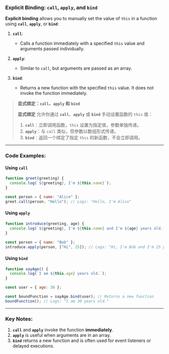 ### Explicit Binding: `call`, `apply`, and `bind`

<audio src="C:\Users\10691\Downloads\__Explicit bind.mp3"></audio>

**Explicit binding** allows you to manually set the value of `this` in a function using **`call`**, **`apply`**, or **`bind`**:

1. **`call`**:
   - Calls a function immediately with a specified `this` value and arguments passed individually.

2. **`apply`**:
   - Similar to `call`, but arguments are passed as an array.

3. **`bind`**:
   - Returns a new function with the specified `this` value. It does not invoke the function immediately.

> **显式绑定：`call`、`apply` 和 `bind`**  
>
> <audio src="C:\Users\10691\Downloads\显式绑定 允许你通过 `cal.mp3"></audio>
>
> **显式绑定** 允许你通过 **`call`**、**`apply`** 或 **`bind`** 手动设置函数的 `this` 值：  
>
> 1. **`call`**：立即调用函数，`this` 设置为指定值，参数单独传递。  
> 2. **`apply`**：与 `call` 类似，但参数以数组形式传递。  
> 3. **`bind`**：返回一个绑定了指定 `this` 的新函数，不会立即调用。

---

### Code Examples:

<audio src="C:\Users\10691\Downloads\这段代码展示了JavaScri (8).mp3"></audio>

#### **Using `call`**
```javascript
function greet(greeting) {
  console.log(`${greeting}, I'm ${this.name}`);
}

const person = { name: "Alice" };
greet.call(person, "Hello"); // Logs: "Hello, I'm Alice"
```

#### **Using `apply`**
```javascript
function introduce(greeting, age) {
  console.log(`${greeting}, I'm ${this.name} and I'm ${age} years old.`);
}

const person = { name: "Bob" };
introduce.apply(person, ["Hi", 25]); // Logs: "Hi, I'm Bob and I'm 25 years old."
```

#### **Using `bind`**
```javascript
function sayAge() {
  console.log(`I am ${this.age} years old.`);
}

const user = { age: 30 };

const boundFunction = sayAge.bind(user); // Returns a new function
boundFunction(); // Logs: "I am 30 years old."
```

---

### Key Notes:

<audio src="C:\Users\10691\Downloads\1.  __`call`__ .mp3"></audio>

1. **`call`** and **`apply`** invoke the function **immediately**.  
2. **`apply`** is useful when arguments are in an array.  
3. **`bind`** returns a new function and is often used for event listeners or delayed executions.